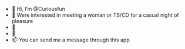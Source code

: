 - 👋 Hi, I’m @Curiousfun
- 👀 Were interested in meeting a woman or TS/CD for a casual night of pleasure
- 🌱 
- 💞️ 
- 📫 You can send me a message through this app

<!---
Curiousfun/Curiousfun is a ✨ special ✨ repository because its `README.md` (this file) appears on your GitHub profile.
You can click the Preview link to take a look at your changes.
--->
